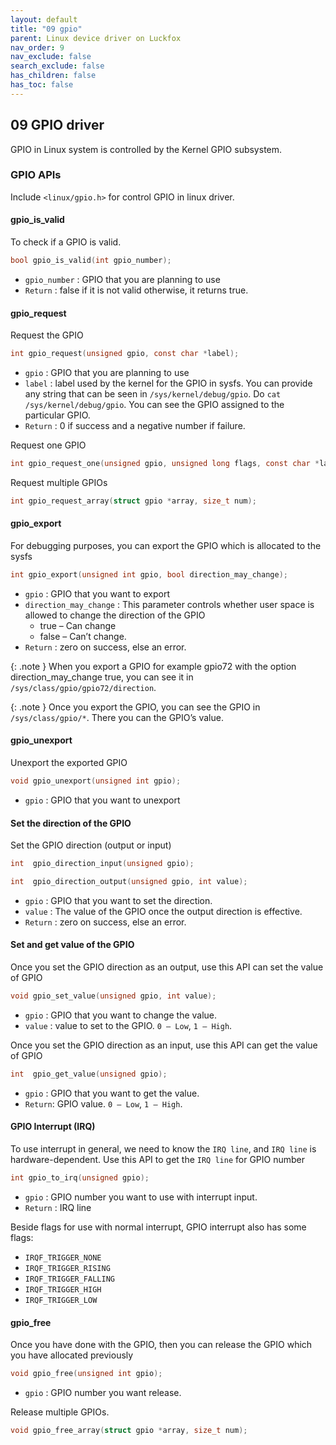 ```yaml
---
layout: default
title: "09 gpio"
parent: Linux device driver on Luckfox
nav_order: 9
nav_exclude: false
search_exclude: false
has_children: false
has_toc: false
---
```

## 09 GPIO driver
GPIO in Linux system is controlled by the Kernel GPIO subsystem. 

### GPIO APIs
Include ``<linux/gpio.h>`` for control GPIO in linux driver.

#### **gpio_is_valid**
To check if a GPIO is valid.
```c
bool gpio_is_valid(int gpio_number);
```
+ ``gpio_number`` : GPIO that you are planning to use
+ ``Return`` : false if it is not valid otherwise, it returns true.


#### **gpio_request**
Request the GPIO
```c
int gpio_request(unsigned gpio, const char *label);
```
+ ``gpio`` : GPIO that you are planning to use
+ ``label`` :  label used by the kernel for the GPIO in sysfs. You can provide any string that can be seen in ``/sys/kernel/debug/gpio``. Do ``cat /sys/kernel/debug/gpio``. You can see the GPIO assigned to the particular GPIO.
+ ``Return`` : 0 if success and a negative number if failure.


Request one GPIO
```c
int gpio_request_one(unsigned gpio, unsigned long flags, const char *label);
```

Request multiple GPIOs
```c
int gpio_request_array(struct gpio *array, size_t num); 
```

#### **gpio_export**
For debugging purposes, you can export the GPIO which is allocated to the sysfs
```c
int gpio_export(unsigned int gpio, bool direction_may_change);
```
+ ``gpio`` : GPIO that you want to export
+ ``direction_may_change`` :  This parameter controls whether user space is allowed to change the direction of the GPIO
  + true – Can change
  + false – Can’t change.
+ ``Return`` : zero on success, else an error.

{: .note }
When you export a GPIO for example gpio72 with the option direction_may_change true, you can see it in ``/sys/class/gpio/gpio72/direction``.

{: .note }
Once you export the GPIO, you can see the GPIO in ``/sys/class/gpio/*``. There you can the GPIO’s value.

#### **gpio_unexport**
Unexport the exported GPIO
```c
void gpio_unexport(unsigned int gpio);
```
+ ``gpio`` : GPIO that you want to unexport

#### **Set the direction of the GPIO**
Set the GPIO direction (output or input)

```c
int  gpio_direction_input(unsigned gpio);
```

```c
int  gpio_direction_output(unsigned gpio, int value);
```

+ ``gpio`` : GPIO that you want to set the direction.
+ ``value`` : The value of the GPIO once the output direction is effective.
+ ``Return`` : zero on success, else an error.

#### **Set and get value of the GPIO**
Once you set the GPIO direction as an output, use this API can set the value of GPIO
```c
void gpio_set_value(unsigned gpio, int value);
```
+ ``gpio`` :  GPIO that you want to change the value.
+ ``value`` : value to set to the GPIO. ``0 – Low``, ``1 – High``.

Once you set the GPIO direction as an input, use this API can get the value of GPIO
```c
int  gpio_get_value(unsigned gpio);
```
+ ``gpio`` :  GPIO that you want to get the value.
+ ``Return``: GPIO value. ``0 – Low``, ``1 – High``.

#### **GPIO Interrupt (IRQ)**
To use interrupt in general, we need to know the ``IRQ line``, and ``IRQ line`` is hardware-dependent. Use this API to get the ``IRQ line`` for GPIO number
```c
int gpio_to_irq(unsigned gpio);
```
+ ``gpio`` : GPIO number you want to use with interrupt input.
+ ``Return`` : IRQ line

Beside flags for use with normal interrupt, GPIO interrupt also has some flags:
+ ``IRQF_TRIGGER_NONE``	
+ ``IRQF_TRIGGER_RISING``	
+ ``IRQF_TRIGGER_FALLING``	
+ ``IRQF_TRIGGER_HIGH``	
+ ``IRQF_TRIGGER_LOW``	

#### **gpio_free**
Once you have done with the GPIO, then you can release the GPIO which you have allocated previously
```c
void gpio_free(unsigned int gpio);
```
+ ``gpio`` : GPIO number you want release.

Release multiple GPIOs.
```c
void gpio_free_array(struct gpio *array, size_t num);
```